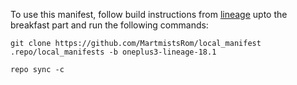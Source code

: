 To use this manifest, follow build instructions from [lineage](https://wiki.lineageos.org/devices/oneplus3/build/variant2) upto the breakfast part and run the following commands:

```git clone https://github.com/MartmistsRom/local_manifest .repo/local_manifests -b oneplus3-lineage-18.1```

```repo sync -c```
